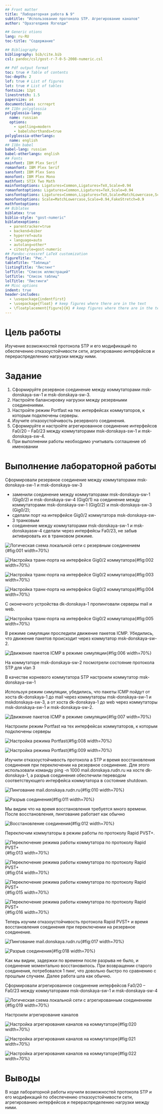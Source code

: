 ```yaml
---
## Front matter
title: "Лабораторная работа № 9"
subtitle: "Использование протокола STP. Агрегирование каналов"
author: "Оразгелдиев Язгелди"

## Generic otions
lang: ru-RU
toc-title: "Содержание"

## Bibliography
bibliography: bib/cite.bib
csl: pandoc/csl/gost-r-7-0-5-2008-numeric.csl

## Pdf output format
toc: true # Table of contents
toc-depth: 2
lof: true # List of figures
lot: true # List of tables
fontsize: 12pt
linestretch: 1.5
papersize: a4
documentclass: scrreprt
## I18n polyglossia
polyglossia-lang:
  name: russian
  options:
	- spelling=modern
	- babelshorthands=true
polyglossia-otherlangs:
  name: english
## I18n babel
babel-lang: russian
babel-otherlangs: english
## Fonts
mainfont: IBM Plex Serif
romanfont: IBM Plex Serif
sansfont: IBM Plex Sans
monofont: IBM Plex Mono
mathfont: STIX Two Math
mainfontoptions: Ligatures=Common,Ligatures=TeX,Scale=0.94
romanfontoptions: Ligatures=Common,Ligatures=TeX,Scale=0.94
sansfontoptions: Ligatures=Common,Ligatures=TeX,Scale=MatchLowercase,Scale=0.94
monofontoptions: Scale=MatchLowercase,Scale=0.94,FakeStretch=0.9
mathfontoptions:
## Biblatex
biblatex: true
biblio-style: "gost-numeric"
biblatexoptions:
  - parentracker=true
  - backend=biber
  - hyperref=auto
  - language=auto
  - autolang=other*
  - citestyle=gost-numeric
## Pandoc-crossref LaTeX customization
figureTitle: "Рис."
tableTitle: "Таблица"
listingTitle: "Листинг"
lofTitle: "Список иллюстраций"
lotTitle: "Список таблиц"
lolTitle: "Листинги"
## Misc options
indent: true
header-includes:
  - \usepackage{indentfirst}
  - \usepackage{float} # keep figures where there are in the text
  - \floatplacement{figure}{H} # keep figures where there are in the text
---
```


# Цель работы

Изучение возможностей протокола STP и его модификаций по обеспечению отказоустойчивости сети, агрегированию интерфейсов и перераспределению нагрузки между ними.

# Задание

1. Сформируйте резервное соединение между коммутаторами msk-donskaya-sw-1 и msk-donskaya-sw-3.
2. Настройте балансировку нагрузки между резервными соединениями.
3. Настройте режим Portfast на тех интерфейсах коммутаторов, к которым подключены серверы.
4. Изучите отказоустойчивость резервного соединения.
5. Сформируйте и настройте агрегированное соединение интерфейсов Fa0/20 – Fa0/23 между коммутаторами msk-donskaya-sw-1 и msk-donskaya-sw-4.
6. При выполнении работы необходимо учитывать соглашение об именовании

# Выполнение лабораторной работы

Сформировали резервное соединение между коммутаторами msk-donskaya-sw-1 и msk-donskaya-sw-3

- заменили соединение между коммутаторами msk-donskaya-sw-1 (Gig0/2) и msk-donskaya-sw-4 (Gig0/1) на соединение между коммутаторами msk-donskaya-sw-1 (Gig0/2) и msk-donskaya-sw-3 (Gig0/2);
- сделали порт на интерфейсе Gig0/2 коммутатора msk-donskaya-sw-3 транковым
- соединение между коммутаторами msk-donskaya-sw-1 и msk-donskayasw-4 сделали через интерфейсы Fa0/23, не забыв активировать их в транковом режиме.

![Логическая схема локальной сети с резервным соединением](image/1.jpg){#fig:001 width=70%}

![Настройка транк-порта на интерфейсе Gig0/2 коммутатора](image/2.jpg){#fig:002 width=70%}

![Настройка транк-порта на интерфейсе Gig0/2 коммутатора](image/3.jpg){#fig:003 width=70%}

![Настройка транк-порта на интерфейсе Gig0/2 коммутатора](image/4.jpg){#fig:004 width=70%}

С оконечного устройства dk-donskaya-1 пропинговали серверы mail и web.

![Настройка транк-порта на интерфейсе Gig0/2 коммутатора](image/5.jpg){#fig:005 width=70%}

В режиме симуляции проследили движение пакетов ICMP. Убедились, что движение пакетов происходит через коммутатор msk-donskaya-sw-2.

![Движение пакетов ICMP в режиме симуляции](image/6.jpg){#fig:006 width=70%}

На коммутаторе msk-donskaya-sw-2 посмотрели состояние протокола STP для vlan 3

В качестве корневого коммутатора STP настроили коммутатор msk-donskaya-sw-1

Используя режим симуляции, убедились, что пакеты ICMP пойдут от хоста dk-donskaya-1 до mail через коммутаторы msk-donskaya-sw-1 и mskdonskaya-sw-3, а от хоста dk-donskaya-1 до web через коммутаторы
msk-donskaya-sw-1 и msk-donskaya-sw-2.

![Движение пакетов ICMP в режиме симуляции](image/7.jpg){#fig:007 width=70%}

Настроили режим Portfast на тех интерфейсах коммутаторов, к которым подключены серверы

![Настройка режима Portfast](image/8.jpg){#fig:008 width=70%}

![Настройка режима Portfast](image/9.jpg){#fig:009 width=70%}

Изучили отказоустойчивость протокола а STP и время восстановления соединения при переключении на резервное соединение. Для этого использовали команду ping -n 1000 mail.donskaya.rudn.ru на хосте dk-donskaya-1, а разрыв соединения обеспечили переводом соответствующего интерфейса коммутатора в состояние shutdown.

![Пингование mail.donskaya.rudn.ru](image/10.jpg){#fig:010 width=70%}

![Разрыв соединения](image/11.jpg){#fig:011 width=70%}

Мы видим что на время восстановления требуется много времени. После восстановления, пингование работает как обычно

![Восстановление соединения](image/111.jpg){#fig:012 width=70%}

Переключим коммутаторы в режим работы по протоколу Rapid PVST+. 

![Переключение режима работы коммутатора по протоколу Rapid PVST+](image/12.jpg){#fig:013 width=70%}

![Переключение режима работы коммутатора по протоколу Rapid PVST+](image/13.jpg){#fig:014 width=70%}

![Переключение режима работы коммутатора по протоколу Rapid PVST+](image/14.jpg){#fig:015 width=70%}

![Переключение режима работы коммутатора по протоколу Rapid PVST+](image/15.jpg){#fig:016 width=70%}

Теперь изучим отказоустойчивость протокола Rapid PVST+ и время восстановления соединения при переключении на резервное соединение.

![Пингование mail.donskaya.rudn.ru](image/17.jpg){#fig:017 width=70%}

![Разрыв соединения](image/16.jpg){#fig:018 width=70%}

Как мы видим, задержки по времени после разрыва не было, и соединение моментально восстановилось. При возвращении старого соединения, потребовался 1 пинг, что довольно быстро по сравнению с прошлым случаем. Далее работа шла как обычно.

Сформировали агрегированное соединение интерфейсов Fa0/20 – Fa0/23 между коммутаторами msk-donskaya-sw-1 и msk-donskaya-sw-4

![Логическая схема локальной сети с агрегированным соединением](image/19.jpg){#fig:019 width=70%}

Настроили агрегирование каналов

![Настройка агрегирования каналов на коммутаторе](image/18.jpg){#fig:020 width=70%}

![Настройка агрегирования каналов на коммутаторе](image/20.jpg){#fig:021 width=70%}

![Настройка агрегирования каналов на коммутаторе](image/21.jpg){#fig:022 width=70%}


# Выводы

В ходе лабораторной работы изучили возможностей протокола STP и его модификаций по обеспечению отказоустойчивости сети, агрегированию интерфейсов и перераспределению нагрузки между ними.
